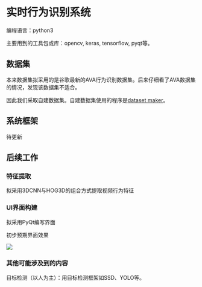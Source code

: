 # 实时行为识别系统

编程语言：python3

主要用到的工具包或库：opencv, keras, tensorflow, pyqt等。


## 数据集

本来数据集拟采用的是谷歌最新的AVA行为识别数据集。后来仔细看了AVA数据集的情况，发现该数据集不适合。

因此我们采取自建数据集。自建数据集使用的程序是[dataset maker](https://github.com/TianzhongSong/Dataset-maker-for-action-recognition)。

## 系统框架
待更新

## 后续工作

### 特征提取
拟采用3DCNN与HOG3D的组合方式提取视频行为特征

### UI界面构建
拟采用PyQt编写界面

初步预期界面效果

![](https://github.com/TianzhongSong/Real-time-action-recognition-system/blob/master/files/%E7%95%8C%E9%9D%A2v1.png)


### 其他可能涉及到的内容
目标检测（以人为主）：用目标检测框架如SSD、YOLO等。
